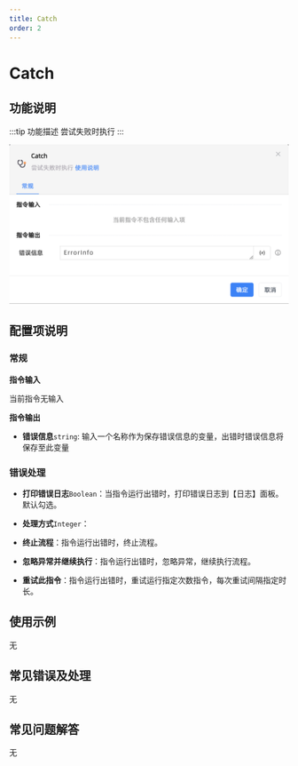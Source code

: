 ```yaml
---
title: Catch
order: 2
---
```


# Catch

## 功能说明

:::tip 功能描述
尝试失败时执行
:::

![Catch](../../../assets/Catch_command.png)

## 配置项说明

### 常规

**指令输入**

当前指令无输入


**指令输出**

- **错误信息**`string`: 输入一个名称作为保存错误信息的变量，出错时错误信息将保存至此变量

### 错误处理

- **打印错误日志**`Boolean`：当指令运行出错时，打印错误日志到【日志】面板。默认勾选。

- **处理方式**`Integer`：

 - **终止流程**：指令运行出错时，终止流程。

 - **忽略异常并继续执行**：指令运行出错时，忽略异常，继续执行流程。

 - **重试此指令**：指令运行出错时，重试运行指定次数指令，每次重试间隔指定时长。

## 使用示例
无

## 常见错误及处理

无

## 常见问题解答

无

